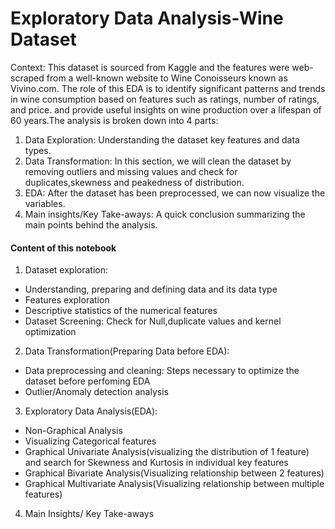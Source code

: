 # Exploratory Data Analysis-Wine Dataset

Context: This dataset is sourced from Kaggle and the features were web-scraped from a well-known website to Wine Conoisseurs known as Vivino.com.
The role of this EDA is to identify significant patterns and trends in wine consumption based on features such as ratings, number of ratings, and price. and provide useful insights on wine production over a lifespan of 60 years.The analysis is broken down into 4 parts:

1. Data Exploration: Understanding the dataset key features and data types.
2. Data Transformation: In this section, we will clean the dataset by removing outliers and missing values and check for duplicates,skewness and peakedness of distribution.
3. EDA: After the dataset has been preprocessed, we can now visualize the variables.
4. Main insights/Key Take-aways: A quick conclusion summarizing the main points behind the analysis.

#### Content of this notebook
1. Dataset exploration: 

- Understanding, preparing and defining data and its data type
- Features exploration
- Descriptive statistics of the numerical features
- Dataset Screening: Check for Null,duplicate values and kernel optimization


2. Data Transformation(Preparing Data before EDA): 
- Data preprocessing and cleaning: Steps necessary to optimize the dataset before perfoming EDA 
- Outlier/Anomaly detection analysis 

3. Exploratory Data Analysis(EDA): 
- Non-Graphical Analysis
- Visualizing Categorical features
- Graphical Univariate Analysis(visualizing the distribution of 1 feature) and search for Skewness and Kurtosis in individual key features
- Graphical Bivariate Analysis(Visualizing relationship between 2 features)
- Graphical Multivariate Analysis(Visualizing relationship between multiple features)

4. Main Insights/ Key Take-aways
